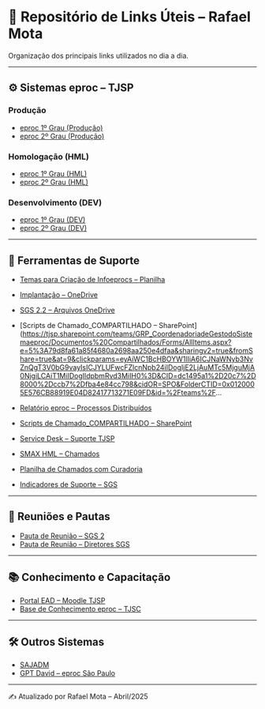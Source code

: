 # 🔗 Repositório de Links Úteis – Rafael Mota

Organização dos principais links utilizados no dia a dia.

---

## ⚙️ Sistemas eproc – TJSP

### Produção
- [eproc 1º Grau (Produção)](https://eproc1g.tjsp.jus.br)
- [eproc 2º Grau (Produção)](https://eproc2g.tjsp.jus.br)

### Homologação (HML)
- [eproc 1º Grau (HML)](https://eproc-1g-sp-hml.tjsp.jus.br)
- [eproc 2º Grau (HML)](https://eproc-2g-sp-hml.tjsp.jus.br)

### Desenvolvimento (DEV)
- [eproc 1º Grau (DEV)](https://eproc-1g-sp-dev.tjsp.jus.br)
- [eproc 2º Grau (DEV)](https://eproc-2g-sp-dev.tjsp.jus.br)

---

## 🧰 Ferramentas de Suporte

- [Temas para Criação de Infoeprocs – Planilha](https://tjsp.sharepoint.com/:x:/r/teams/GRP_CoordenadoriadeGestodoSistemaeproc/_layouts/15/Doc.aspx?sourcedoc=%7BE8F7E2BF-D35E-4453-A809-D87BEDDEDF91%7D&file=Temas%20para%20cria%25u00e7%25u00e3o%20de%20Infoeprocs.xlsx&wdLOR=cB2C8F853-F02C-4410-B3F4-0DBDEA680859&openShare=true&fromShare=true&action=default&mobileredirect=true)


- [Implantação – OneDrive](https://tjsp-my.sharepoint.com/personal/fsmartins_tjsp_jus_br/_layouts/15/onedrive.aspx?e=5%3A2a093527e4c94408b628f6ae99fe3ff4&sharingv2=true&fromShare=true&at=9&clickparams=eyAiWC1BcHBOYW1lIiA6ICJNaWNyb3NvZnQgT3V0bG9vayIsICJYLUFwcFZlcnNpb24iIDogIjE2LjAuMTc5MjguMjA0NDAiLCAiT1MiIDogIldpbmRvd3MiIH0%3D&CID=6e738aa1%2D5020%2D8000%2D3fb4%2D1824c211a77b&cidOR=SPO&id=%2Fpersonal%2Ffsmartins%5Ftjsp%5Fjus%5Fbr%2FDocuments%2FAnexos%20%2D%20TJSP%2Feproc%2FImplantacao&FolderCTID=0x0120002479926A17F88543939F56EFD25EEC4F&view=0)


- [SGS 2.2 – Arquivos OneDrive](https://tjsp-my.sharepoint.com/personal/brunamg_tjsp_jus_br/_layouts/15/onedrive.aspx?e=5%3Adf7f8a61f6254a71ba4c2f6f2a83919f&sharingv2=true&fromShare=true&at=9&clickparams=eyAiWC1BcHBOYW1lIiA6ICJNaWNyb3NvZnQgT3V0bG9vayIsICJYLUFwcFZlcnNpb24iIDogIjE2LjAuMTc5MjguMjA0NDAiLCAiT1MiIDogIldpbmRvd3MiIH0%3D&CID=bed38ba1%2Da00c%2D8000%2D6fba%2D421d6fd25d78&cidOR=SPO&id=%2Fpersonal%2Fbrunamg%5Ftjsp%5Fjus%5Fbr%2FDocuments%2F01%2E%20SGS%202%2E2&FolderCTID=0x01200035FC62C2425CD74B962041CBCAC6D8E1&view=0)


- [Scripts de Chamado_COMPARTILHADO – SharePoint](https://tjsp.sharepoint.com/teams/GRP_CoordenadoriadeGestodoSistemaeproc/Documentos%20Compartilhados/Forms/AllItems.aspx?e=5%3A79d8fa61a85f4680a2698aa250e4dfaa&sharingv2=true&fromShare=true&at=9&clickparams=eyAiWC1BcHBOYW1lIiA6ICJNaWNyb3NvZnQgT3V0bG9vayIsICJYLUFwcFZlcnNpb24iIDogIjE2LjAuMTc5MjguMjA0NjgiLCAiT1MiIDogIldpbmRvd3MiIH0%3D&CID=dc1495a1%2D20c7%2D8000%2Dccb7%2Dfba4e84cc798&cidOR=SPO&FolderCTID=0x0120005E576CB88919E04D82417713271E09FD&id=%2Fteams%2F...
- [Relatório eproc – Processos Distribuídos](https://tjsp-my.sharepoint.com/personal/gpadua_tjsp_jus_br/_layouts/15/onedrive.aspx?id=%2Fpersonal%2Fgpadua%5Ftjsp%5Fjus%5Fbr%2FDocuments%2FRelat%C3%B3rio%20eproc&ga=1)


- [Scripts de Chamado_COMPARTILHADO – SharePoint](https://tjsp.sharepoint.com/teams/GRP_CoordenadoriadeGestodoSistemaeproc/Documentos%20Compartilhados/Forms/AllItems.aspx?e=5%3A79d8fa61a85f4680a2698aa250e4dfaa&sharingv2=true&fromShare=true&at=9&clickparams=eyAiWC1BcHBOYW1lIiA6ICJNaWNyb3NvZnQgT3V0bG9vayIsICJYLUFwcFZlcnNpb24iIDogIjE2LjAuMTc5MjguMjA0NjgiLCAiT1MiIDogIldpbmRvd3MiIH0%3D&CID=dc1495a1%2D20c7%2D8000%2Dccb7%2Dfba4e84cc798&cidOR=SPO&FolderCTID=0x0120005E576CB88919E04D82417713271E09FD&id=%2Fteams%2FGRP%5FCoordenadoriadeGestodoSistemaeproc%2FDocumentos%20Compartilhados%2FServi%C3%A7o%20de%20Gest%C3%A3o%20de%20Curadoria%2FScripts%20de%20Chamado%5FCOMPARTILHADO)
- [Service Desk – Suporte TJSP](http://suporte.tjsp.jus.br/)
- [SMAX HML – Chamados](https://br14-smax.saas.microfocus.com/saw/ess?TENANTID=390090556)
- [Planilha de Chamados com Curadoria](Curadoria.xlsx)
- [Indicadores de Suporte – SGS](https://www.tjsp.jus.br/reports/powerbi/Departamental/SGS/Indicadores%20Suporte-SGS)

---

## 📅 Reuniões e Pautas

- [Pauta de Reunião – SGS 2](https://tjsp.sharepoint.com/teams/GRP_SGS2/Lists/Pauta%20de%20Reunio%20SGS%202/AllItems.aspx)
- [Pauta de Reunião – Diretores SGS](https://tjsp.sharepoint.com/teams/GRP_GestoSGS/Lists/Pauta%20de%20Reunio%20SGS/AllItems.aspx)

---

## 📚 Conhecimento e Capacitação

- [Portal EAD – Moodle TJSP](https://www.tjsp.jus.br/moodle)
- [Base de Conhecimento eproc – TJSC](https://tjscjusbr0.sharepoint.com/sites/EprocConhecimento?xsdata=...)

---

## 🛠️ Outros Sistemas

- [SAJADM](http://www.sajadm.tjsp.jus.br)
- [GPT David – eproc São Paulo](https://chatgpt.com/g/g-67e6b729db588191bb4ed1300f0dac66-eproc-sao-paulo)

---

✍️ Atualizado por Rafael Mota – Abril/2025

